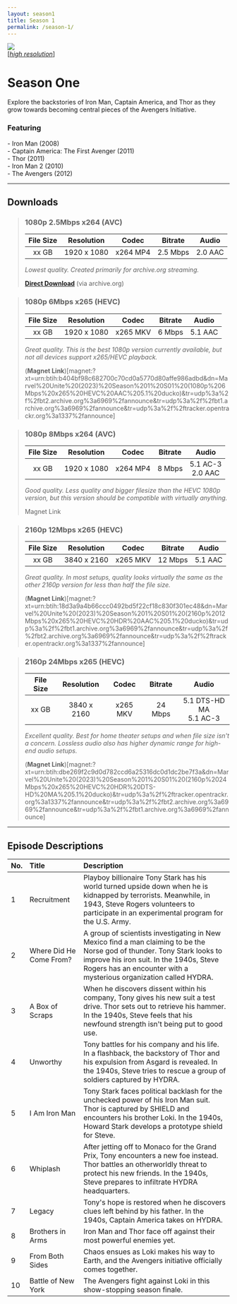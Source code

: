 ```yaml
---
layout: season1
title: Season 1
permalink: /season-1/
---
```


<div class="image-with-text-left" style="padding: 0px 30px 0px 0px">
 <img src="../assets/images/seasonOne_450px.jpg" />
 <br />
 [<i><a href="../assets/images/seasonOne_2550px.jpg">high resolution</a></i>]
</div>

# Season One

Explore the backstories of Iron Man, Captain America, and Thor as they grow towards becoming central pieces of the Avengers Initiative.

### Featuring

<p>
 - Iron Man (2008)<br />
 - Captain America: The First Avenger (2011)<br />
 - Thor (2011)<br />
 - Iron Man 2 (2010)<br />
 - The Avengers (2012)
</p>
<p style="clear: both;"></p>

* * *

## Downloads

> ### 1080p 2.5Mbps x264 (AVC)
>
> | **File Size** | **Resolution** | **Codec** | **Bitrate** | **Audio** |
> | :---: | :---: | :---: | :---: | :---: |
> | xx GB | 1920 x 1080 | x264 MP4 | 2.5 Mbps | 2.0 AAC |
>
> *Lowest quality. Created primarily for archive.org streaming.*
>
> [**Direct Download**](https://archive.org/compress/Marvel-Unite-S1/formats=MPEG4&file=/Marvel-Unite-S1.zip) (via archive.org)

> ### 1080p 6Mbps x265 (HEVC)
>
> | **File Size** | **Resolution** | **Codec** | **Bitrate** | **Audio** |
> | :---: | :---: | :---: | :---: | :---: |
> | xx GB | 1920 x 1080 | x265 MKV | 6 Mbps | 5.1 AAC |
>
> *Great quality. This is the best 1080p version currently available, but not all devices support x265/HEVC playback.*
>
> (**Magnet Link**)[magnet:?xt=urn:btih:b404bf98c682700c70cd0a5770d80affe986adbd&dn=Marvel%20Unite%20(2023)%20Season%201%20S01%20(1080p%206Mbps%20x265%20HEVC%20AAC%205.1%20ducko)&tr=udp%3a%2f%2fbt2.archive.org%3a6969%2fannounce&tr=udp%3a%2f%2fbt1.archive.org%3a6969%2fannounce&tr=udp%3a%2f%2ftracker.opentrackr.org%3a1337%2fannounce]

> ### 1080p 8Mbps x264 (AVC)
>
> | **File Size** | **Resolution** | **Codec** | **Bitrate** | **Audio** |
> | :---: | :---: | :---: | :---: | :---: |
> | xx GB | 1920 x 1080 | x264 MP4 | 8 Mbps | 5.1 AC-3 <br /> 2.0 AAC |
>
> *Good quality. Less quality and bigger filesize than the HEVC 1080p version, but this version should be compatible with virtually anything.*
>
> Magnet Link

> ### 2160p 12Mbps x265 (HEVC)
> 
> | **File Size** | **Resolution** | **Codec** | **Bitrate** | **Audio** |
> | :---: | :---: | :---: | :---: | :---: |
> | xx GB | 3840 x 2160 | x265 MKV | 12 Mbps | 5.1 AAC |
>
> *Great quality. In most setups, quality looks virtually the same as the other 2160p version for less than half the file size.*
> 
> (**Magnet Link**)[magnet:?xt=urn:btih:18d3a9a4b66ccc0492bd5f22cf18c830f301ec48&dn=Marvel%20Unite%20(2023)%20Season%201%20S01%20(2160p%2012Mbps%20x265%20HEVC%20HDR%20AAC%205.1%20ducko)&tr=udp%3a%2f%2fbt1.archive.org%3a6969%2fannounce&tr=udp%3a%2f%2fbt2.archive.org%3a6969%2fannounce&tr=udp%3a%2f%2ftracker.opentrackr.org%3a1337%2fannounce]

> ### 2160p 24Mbps x265 (HEVC)
> 
> | **File Size** | **Resolution** | **Codec** | **Bitrate** | **Audio** |
> | :---: | :---: | :---: | :---: | :---: |
> | xx GB | 3840 x 2160 | x265 MKV | 24 Mbps | 5.1 DTS-HD MA <br /> 5.1 AC-3 |
> 
> *Excellent quality. Best for home theater setups and when file size isn't a concern. Lossless audio also has higher dynamic range for high-end audio setups.*
> 
> (**Magnet Link**)[magnet:?xt=urn:btih:dbe269f2c9d0d782ccd6a25316dc0d1dc2be7f3a&dn=Marvel%20Unite%20(2023)%20Season%201%20S01%20(2160p%2024Mbps%20x265%20HEVC%20HDR%20DTS-HD%20MA%205.1%20ducko)&tr=udp%3a%2f%2ftracker.opentrackr.org%3a1337%2fannounce&tr=udp%3a%2f%2fbt2.archive.org%3a6969%2fannounce&tr=udp%3a%2f%2fbt1.archive.org%3a6969%2fannounce]

* * *

## Episode Descriptions

| **No.** | **Title** | **Description** |
| --- | :--- | :--- |
| 1 | Recruitment | Playboy billionaire Tony Stark has his world turned upside down when he is kidnapped by terrorists. Meanwhile, in 1943, Steve Rogers volunteers to participate in an experimental program for the U.S. Army. |
| 2 | Where Did He Come From? | A group of scientists investigating in New Mexico find a man claiming to be the Norse god of thunder. Tony Stark looks to improve his iron suit. In the 1940s, Steve Rogers has an encounter with a mysterious organization called HYDRA. |
| 3 | A Box of Scraps | When he discovers dissent within his company, Tony gives his new suit a test drive. Thor sets out to retrieve his hammer. In the 1940s, Steve feels that his newfound strength isn't being put to good use. |
| 4 | Unworthy | Tony battles for his company and his life. In a flashback, the backstory of Thor and his expulsion from Asgard is revealed. In the 1940s, Steve tries to rescue a group of soldiers captured by HYDRA. |
| 5 | I Am Iron Man | Tony Stark faces political backlash for the unchecked power of his Iron Man suit. Thor is captured by SHIELD and encounters his brother Loki. In the 1940s, Howard Stark develops a prototype shield for Steve. |
| 6 | Whiplash | After jetting off to Monaco for the Grand Prix, Tony encounters a new foe instead. Thor battles an otherworldly threat to protect his new friends. In the 1940s, Steve prepares to infiltrate HYDRA headquarters. |
| 7 | Legacy | Tony's hope is restored when he discovers clues left behind by his father. In the 1940s, Captain America takes on HYDRA. |
| 8 | Brothers in Arms | Iron Man and Thor face off against their most powerful enemies yet. |
| 9 | From Both Sides | Chaos ensues as Loki makes his way to Earth, and the Avengers initiative officially comes together. |
| 10 | Battle of New York | The Avengers fight against Loki in this show-stopping season finale. |

